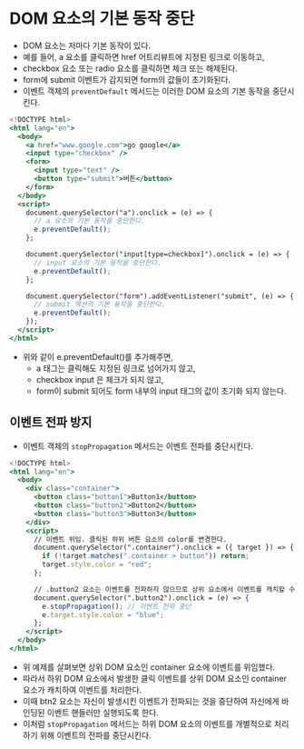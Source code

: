 # DOM 요소의 기본 동작 중단

- DOM 요소는 저마다 기본 동작이 있다.
- 예를 들어, a 요소를 클릭하면 href 어트리뷰트에 지정된 링크로 이동하고,
- checkbox 요소 또는 radio 요소를 클릭하면 체크 또는 해제된다.
- form에 submit 이벤트가 감지되면 form의 값들이 초기화된다.
- 이벤트 객체의 `preventDefault` 메서드는 이러한 DOM 요소의 기본 동작을 중단시킨다.

```jsx
<!DOCTYPE html>
<html lang="en">
  <body>
    <a href="www.google.com">go google</a>
    <input type="checkbox" />
    <form>
      <input type="text" />
      <button type="submit">버튼</button>
    </form>
  </body>
  <script>
    document.querySelector("a").onclick = (e) => {
      // a 요소의 기본 동작을 중단한다.
      e.preventDefault();
    };

    document.querySelector("input[type=checkbox]").onclick = (e) => {
      // input 요소의 기본 동작을 중단한다.
      e.preventDefault();
    };

    document.querySelector("form").addEventListener("submit", (e) => {
      // submit 액션의 기본 동작을 중단한다.
      e.preventDefault();
    });
  </script>
</html>
```

- 위와 같이 e.preventDefault()를 추가해주면,
  - a 태그는 클릭해도 지정된 링크로 넘어가지 않고,
  - checkbox input 은 체크가 되지 않고,
  - form이 submit 되어도 form 내부의 input 태그의 값이 초기화 되지 않는다.

## 이벤트 전파 방지

- 이벤트 객체의 `stopPropagation` 메서드는 이벤트 전파를 중단시킨다.

```jsx
<!DOCTYPE html>
<html lang="en">
  <body>
    <div class="container">
      <button class="button1">Button1</button>
      <button class="button2">Button2</button>
      <button class="button3">Button3</button>
    </div>
    <script>
      // 이벤트 위임. 클릭된 하위 버튼 요소의 color를 변경한다.
      document.querySelector(".container").onclick = ({ target }) => {
        if (!target.matches(".container > button")) return;
        target.style.color = "red";
      };

      // .button2 요소는 이벤트를 전파하지 않으므로 상위 요소에서 이벤트를 캐치할 수 없다.
      document.querySelector(".button2").onclick = (e) => {
        e.stopPropagation(); // 이벤트 전파 중단
        e.target.style.color = "blue";
      };
    </script>
  </body>
</html>
```

- 위 예제를 살펴보면 상위 DOM 요소인 container 요소에 이벤트를 위임했다.
- 따라서 하위 DOM 요소에서 발생한 클릭 이벤트를 상위 DOM 요소인 container 요소가 캐치하여 이벤트를 처리한다.
- 이때 btn2 요소는 자신이 발생시킨 이벤트가 전파되는 것을 중단하여 자신에게 바인딩된 이벤트 핸들러만 실행되도록 한다.
- 이처럼 `stopPropagation` 메서드는 하위 DOM 요소의 이벤트를 개별적으로 처리하기 위해 이벤트의 전파를 중단시킨다.
